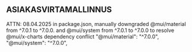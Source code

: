 ## ASIAKASVIRTAMALLINNUS

ATTN: 08.04.2025 in package.json, manually downgraded @mui/material from ^7.0.1 to ^7.0.0. and @mui/system from ^7.0.1 to ^7.0.0 to resolve @mui/x-charts dependency conflict
"@mui/material": "^7.0.0",
"@mui/system": "^7.0.0",
